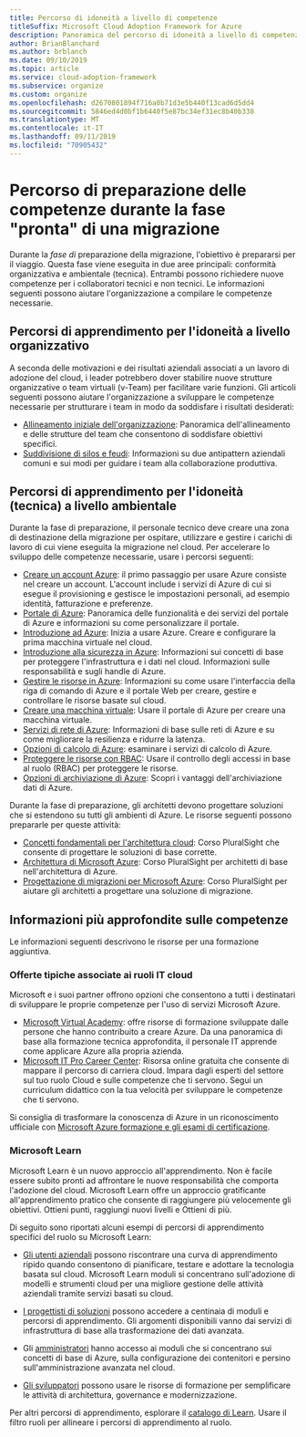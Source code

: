 ```yaml
---
title: Percorso di idoneità a livello di competenze
titleSuffix: Microsoft Cloud Adoption Framework for Azure
description: Panoramica del percorso di idoneità a livello di competenze
author: BrianBlanchard
ms.author: brblanch
ms.date: 09/10/2019
ms.topic: article
ms.service: cloud-adoption-framework
ms.subservice: organize
ms.custom: organize
ms.openlocfilehash: d2670801894f716a0b71d3e5b440f13cad6d5dd4
ms.sourcegitcommit: 5846ed4d0bf1b6440f5e87bc34ef31ec8b40b338
ms.translationtype: MT
ms.contentlocale: it-IT
ms.lasthandoff: 09/11/2019
ms.locfileid: "70905432"
---
```

# <a name="skills-readiness-path-during-the-ready-phase-of-a-migration"></a>Percorso di preparazione delle competenze durante la fase "pronta" di una migrazione

Durante la *fase di* preparazione della migrazione, l'obiettivo è prepararsi per il viaggio. Questa fase viene eseguita in due aree principali: conformità organizzativa e ambientale (tecnica). Entrambi possono richiedere nuove competenze per i collaboratori tecnici e non tecnici. Le informazioni seguenti possono aiutare l'organizzazione a compilare le competenze necessarie.

## <a name="organizational-readiness-learning-paths"></a>Percorsi di apprendimento per l'idoneità a livello organizzativo

A seconda delle motivazioni e dei risultati aziendali associati a un lavoro di adozione del cloud, i leader potrebbero dover stabilire nuove strutture organizzative o team virtuali (v-Team) per facilitare varie funzioni. Gli articoli seguenti possono aiutare l'organizzazione a sviluppare le competenze necessarie per strutturare i team in modo da soddisfare i risultati desiderati:

- [Allineamento iniziale dell'organizzazione](./index.md): Panoramica dell'allineamento e delle strutture del team che consentono di soddisfare obiettivi specifici.
- [Suddivisione di silos e feudi](./fiefdoms-silos.md): Informazioni su due antipattern aziendali comuni e sui modi per guidare i team alla collaborazione produttiva.

## <a name="environmental-technical-readiness-learning-paths"></a>Percorsi di apprendimento per l'idoneità (tecnica) a livello ambientale

Durante la fase di preparazione, il personale tecnico deve creare una zona di destinazione della migrazione per ospitare, utilizzare e gestire i carichi di lavoro di cui viene eseguita la migrazione nel cloud. Per accelerare lo sviluppo delle competenze necessarie, usare i percorsi seguenti:

- [Creare un account Azure](/learn/modules/create-an-azure-account): il primo passaggio per usare Azure consiste nel creare un account. L'account include i servizi di Azure di cui si esegue il provisioning e gestisce le impostazioni personali, ad esempio identità, fatturazione e preferenze.
- [Portale di Azure](/learn/modules/tour-azure-portal): Panoramica delle funzionalità e dei servizi del portale di Azure e informazioni su come personalizzare il portale.
- [Introduzione ad Azure](/learn/modules/welcome-to-azure): Inizia a usare Azure. Creare e configurare la prima macchina virtuale nel cloud.
- [Introduzione alla sicurezza in Azure](/learn/modules/intro-to-security-in-azure): Informazioni sui concetti di base per proteggere l'infrastruttura e i dati nel cloud. Informazioni sulle responsabilità e sugli handle di Azure.
- [Gestire le risorse in Azure](/learn/paths/manage-resources-in-azure): Informazioni su come usare l'interfaccia della riga di comando di Azure e il portale Web per creare, gestire e controllare le risorse basate sul cloud.
- [Creare una macchina virtuale](/learn/modules/create-windows-virtual-machine-in-azure): Usare il portale di Azure per creare una macchina virtuale.
- [Servizi di rete di Azure](/learn/modules/intro-to-azure-networking): Informazioni di base sulle reti di Azure e su come migliorare la resilienza e ridurre la latenza.
- [Opzioni di calcolo di Azure](/learn/modules/intro-to-azure-compute): esaminare i servizi di calcolo di Azure.
- [Proteggere le risorse con RBAC](/learn/modules/secure-azure-resources-with-rbac): Usare il controllo degli accessi in base al ruolo (RBAC) per proteggere le risorse.
- [Opzioni di archiviazione di Azure](/learn/modules/intro-to-data-in-azure/index): Scopri i vantaggi dell'archiviazione dati di Azure.

Durante la fase di preparazione, gli architetti devono progettare soluzioni che si estendono su tutti gli ambienti di Azure. Le risorse seguenti possono prepararle per queste attività:

- [Concetti fondamentali per l'architettura cloud](https://app.pluralsight.com/library/courses/cloud-architecture-foundations/): Corso PluralSight che consente di progettare le soluzioni di base corrette.
- [Architettura di Microsoft Azure](https://app.pluralsight.com/library/courses/cloud-architecture-foundations/): Corso PluralSight per architetti di base nell'architettura di Azure.
- [Progettazione di migrazioni per Microsoft Azure](https://app.pluralsight.com/library/courses/cloud-architecture-foundations/): Corso PluralSight per aiutare gli architetti a progettare una soluzione di migrazione.

## <a name="deeper-skills-exploration"></a>Informazioni più approfondite sulle competenze

Le informazioni seguenti descrivono le risorse per una formazione aggiuntiva.

### <a name="typical-mappings-of-cloud-it-roles"></a>Offerte tipiche associate ai ruoli IT cloud

Microsoft e i suoi partner offrono opzioni che consentono a tutti i destinatari di sviluppare le proprie competenze per l'uso di servizi Microsoft Azure.

- [Microsoft Virtual Academy](https://mva.microsoft.com/product-training/microsoft-azure): offre risorse di formazione sviluppate dalle persone che hanno contribuito a creare Azure. Da una panoramica di base alla formazione tecnica approfondita, il personale IT apprende come applicare Azure alla propria azienda.
- [Microsoft IT Pro Career Center](https://www.microsoft.com/itpro): Risorsa online gratuita che consente di mappare il percorso di carriera cloud. Impara dagli esperti del settore sul tuo ruolo Cloud e sulle competenze che ti servono. Segui un curriculum didattico con la tua velocità per sviluppare le competenze che ti servono.

Si consiglia di trasformare la conoscenza di Azure in un riconoscimento ufficiale con [Microsoft Azure formazione e gli esami di certificazione](https://www.microsoft.com/learning/azure-certification.aspx).

### <a name="microsoft-learn"></a>Microsoft Learn

Microsoft Learn è un nuovo approccio all'apprendimento. Non è facile essere subito pronti ad affrontare le nuove responsabilità che comporta l'adozione del cloud. Microsoft Learn offre un approccio gratificante all'apprendimento pratico che consente di raggiungere più velocemente gli obiettivi. Ottieni punti, raggiungi nuovi livelli e Ottieni di più.

Di seguito sono riportati alcuni esempi di percorsi di apprendimento specifici del ruolo su Microsoft Learn:

- [Gli utenti aziendali](/learn/browse/?roles=business-user) possono riscontrare una curva di apprendimento ripido quando consentono di pianificare, testare e adottare la tecnologia basata sul cloud. Microsoft Learn moduli si concentrano sull'adozione di modelli e strumenti cloud per una migliore gestione delle attività aziendali tramite servizi basati su cloud.

- [I progettisti di soluzioni](/learn/browse/?roles=solution-architect) possono accedere a centinaia di moduli e percorsi di apprendimento. Gli argomenti disponibili vanno dai servizi di infrastruttura di base alla trasformazione dei dati avanzata.

- Gli [amministratori](/learn/browse/?roles=administrator) hanno accesso ai moduli che si concentrano sui concetti di base di Azure, sulla configurazione dei contenitori e persino sull'amministrazione avanzata nel cloud.

- [Gli sviluppatori](/learn/browse/?roles=developer&term=infrastructure) possono usare le risorse di formazione per semplificare le attività di architettura, governance e modernizzazione.

Per altri percorsi di apprendimento, esplorare il [catalogo di Learn](/learn/browse/). Usare il filtro ruoli per allineare i percorsi di apprendimento al ruolo.
